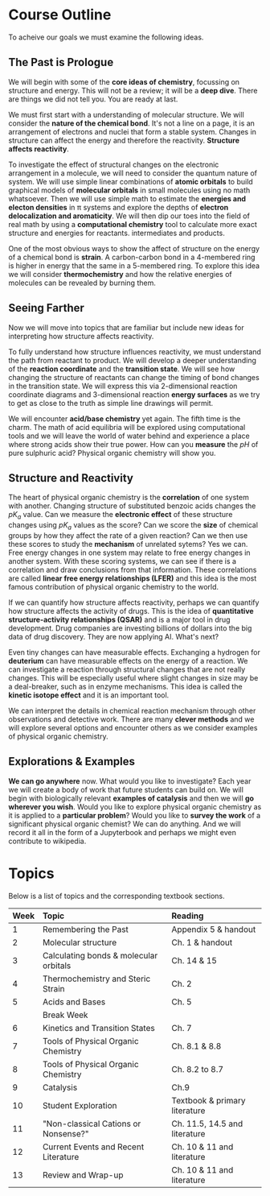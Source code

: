 # Course Outline

To acheive our goals we must examine the following ideas.

## The Past is Prologue

We will begin with some of the **core ideas of chemistry**, focussing on structure and energy. This will not be a review; it will be a **deep dive**. There are things we did not tell you. You are ready at last.

We must first start with a understanding of molecular structure. We will consider the **nature of the chemical bond**. It's not a line on a page, it is an arrangement of electrons and nuclei that form a stable system. Changes in structure can affect the energy and therefore the reactivity. **Structure affects reactivity**. 

To investigate the effect of structural changes on the electronic arrangement in a molecule, we will need to consider the quantum nature of system. We will use simple linear combinations of **atomic orbitals** to build graphical models of **molecular orbitals** in small molecules using no math whatsoever. Then we will use simple math to estimate the **energies and electon densities** in &pi; systems and explore the depths of **electron delocalization and aromaticity**. We will then dip our toes into the field of real math by using a **computational chemistry** tool to calculate more exact structure and energies for reactants. intermediates and products. 

One of the most obvious ways to show the affect of structure on the energy of a chemical bond is **strain**. A carbon-carbon bond in a 4-membered ring is higher in energy that the same in a 5-membered ring. To explore this idea we will consider **thermochemistry** and how the relative energies of molecules can be revealed by burning them.

## Seeing Farther

Now we will move into topics that are familiar but include new ideas for interpreting how structure affects reactivity. 

To fully understand how structure influences reactivity, we must understand the path from reactant to product. We will develop a deeper understanding of the **reaction coordinate** and the **transition state**. We will see how changing the structure of reactants can change the timing of bond changes in the transition state. We will express this via 2-dimensional reaction coordinate diagrams and 3-dimensional reaction **energy surfaces** as we try to get as close to the truth as simple line drawings will permit.

We will encounter **acid/base chemistry** yet again. The fifth time is the charm. The math of acid equilibria will be explored using computational tools and we will leave the world of water behind and experience a place where strong acids show their true power. How can you **measure** the *pH* of pure sulphuric acid? Physical organic chemistry will show you.

## Structure and Reactivity

The heart of physical organic chemistry is the **correlation** of one system with another. Changing structure of substituted benzoic acids changes the *pK<sub>a</sub>* value. Can we measure the **electronic effect** of these structure changes using *pK<sub>a</sub>* values as the score? Can we score the **size** of chemical groups by how they affect the rate of a given reaction? Can we then use these scores to study the **mechanism** of unrelated sytems? Yes we can. Free energy changes in one system may relate to free energy changes in another system. With these scoring systems, we can see if there is a correlation and draw conclusions from that information. These correlations are called **linear free energy relationships (LFER)** and this idea is the most famous contribution of physical organic chemistry to the world.

If we can quantify how structure affects reactivity, perhaps we can quantify how structure affects the activity of drugs. This is the idea of **quantitative structure-activity relationships (QSAR)** and is a major tool in drug development. Drug companies are investing billions of dollars into the big data of drug discovery. They are now applying AI. What's next?


Even tiny changes can have measurable effects. Exchanging a hydrogen for **deuterium** can have measurable effects on the energy of a reaction. We can investigate a reaction through structural changes that are not really changes. This will be especially useful where slight changes in size may be a deal-breaker, such as in enzyme mechanisms. This idea is called the **kinetic isotope effect** and it is an important tool.

We can interpret the details in chemical reaction mechanism through other observations and detective work. There are many **clever methods** and we will explore several options and encounter others as we consider examples of physical organic chemistry.
    
## Explorations \& Examples 

**We can go anywhere** now. What would you like to investigate? Each year we will create a body of work that future students can build on.  We will begin with biologically relevant **examples of catalysis** and then we will **go wherever you wish**. Would you like to explore physical organic chemistry as it is applied to a **particular problem**? Would you like to **survey the work** of a significant physical organic chemist? We can do anything. And we will record it all in the form of a Jupyterbook and perhaps we might even contribute to wikipedia.


# Topics

Below is a list of topics and the corresponding textbook sections.


|Week   |	Topic	                               | Reading                  |
| :---- | :--------------------------------------- | :----------------------- |
|1	    |Remembering the Past	                   | Appendix 5 & handout     |
|2	    |Molecular structure	                   | Ch. 1 & handout          | 
|3	    |Calculating bonds \& molecular orbitals   | Ch. 14 \& 15          | 
|4	    |Thermochemistry and Steric Strain	       | Ch. 2                    |
|5	    |Acids and Bases	                       | Ch. 5                    |
|	    |Break Week	                               |                          |
|6	    |Kinetics and Transition States            | Ch. 7                    |
|7	    |Tools of Physical Organic Chemistry	   | Ch. 8.1 & 8.8            |
|8	    |Tools of Physical Organic Chemistry	   | Ch. 8.2 to 8.7           |
|9 	    |Catalysis	                               | Ch.9                     |
|10	    |Student Exploration	                   | Textbook & primary literature                  |
|11	    |"Non-classical Cations or Nonsense?"  | Ch. 11.5, 14.5 and literature            |
|12	    |Current Events and Recent Literature    | Ch. 10 \& 11 and literature             |
|13	    |Review and Wrap-up    | Ch. 10 \& 11 and literature             |

